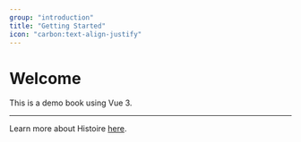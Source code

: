 ```yaml
---
group: "introduction"
title: "Getting Started"
icon: "carbon:text-align-justify"
---
```


# Welcome

This is a demo book using Vue 3.

---

Learn more about Histoire [here](https://histoire.dev/).
